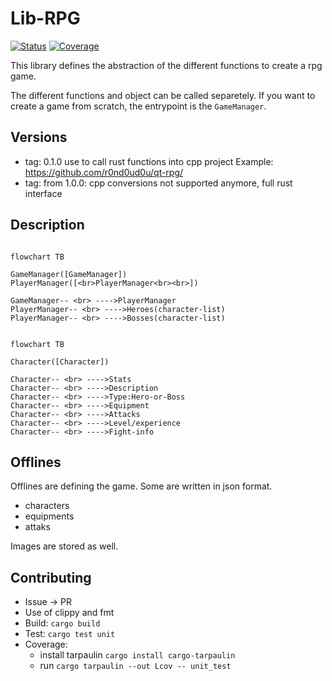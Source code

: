 [status-img]: https://github.com/r0nd0ud0u/lib-rpg/actions/workflows/test.yml/badge.svg?branch=main
[status-url]: https://github.com/r0nd0ud0u/lib-rpg/actions/workflows/test.yml
[coverage-img]: https://img.shields.io/badge/Coverage-click--here-success?logo=github
[coverage-url]: https://r0nd0ud0u.github.io/lib-rpg/coverage/index.html

# Lib-RPG

[![Status][status-img]][status-url]
[![Coverage][coverage-img]][coverage-url]

This library defines the abstraction of the different functions to create a rpg game.

The different functions and object can be called separetely.
If you want to create a game from scratch, the entrypoint is the `GameManager`.

## Versions
- tag: 0.1.0 use  to call rust functions into cpp project
Example: https://github.com/r0nd0ud0u/qt-rpg/
- tag: from 1.0.0: cpp conversions not supported anymore, full rust interface 

## Description

```mermaid

flowchart TB

GameManager([GameManager])
PlayerManager([<br>PlayerManager<br><br>])

GameManager-- <br> ---->PlayerManager
PlayerManager-- <br> ---->Heroes(character-list)
PlayerManager-- <br> ---->Bosses(character-list)

```

```mermaid

flowchart TB

Character([Character])

Character-- <br> ---->Stats
Character-- <br> ---->Description
Character-- <br> ---->Type:Hero-or-Boss
Character-- <br> ---->Equipment
Character-- <br> ---->Attacks
Character-- <br> ---->Level/experience
Character-- <br> ---->Fight-info

```

## Offlines
Offlines are defining the game.
Some are written in json format.
- characters
- equipments
- attaks

Images are stored as well.

## Contributing
- Issue -> PR
- Use of clippy and fmt
- Build: `cargo build`
- Test: `cargo test unit`
- Coverage: 
    - install tarpaulin `cargo install cargo-tarpaulin` 
    - run `cargo tarpaulin --out Lcov -- unit_test`

